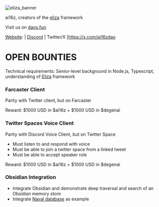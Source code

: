 ![eliza_banner](https://github.com/user-attachments/assets/e8784793-c4d3-4d59-bba9-6d47885abe63)

ai16z, creators of the [eliza](https://github.com/ai16z/eliza) framework

Visit us on [daos.fun](https://www.daos.fun/HeLp6NuQkmYB4pYWo2zYs22mESHXPQYzXbB8n4V98jwC)

[Website](https://ai16z.ai): | [Discord](https://discord.gg/ai16z) | Twitter/X [https://x.com/ai16zdao

# OPEN BOUNTIES

Technical requirements: Senior-level background in Node.js, Typescript, understanding of [Eliza](https://github.com/ai16z/eliza) framework

### Farcaster Client
Parity with Twitter client, but on Farcaster

Reward: $1000 USD in $ai16z + $1000 USD in $degenai

### Twitter Spaces Voice Client
Parity with Discord Voice Client, but on Twitter Space
- Must listen to and respond with voice
- Must be able to join a twitter space from a linked tweet
- Must be able to accept speaker role

Reward: $1000 USD in $ai16z + $1000 USD in $degenai

### Obsidian Integration
- Integrate Obsidian and demonstrate deep traversal and search of an Obsidian memory store
- Integrate [Naval database](https://www.reddit.com/r/NavalRavikant/comments/oza0bl/i_made_a_digital_version_of_navals_brain_free/?rdt=41536) as example
